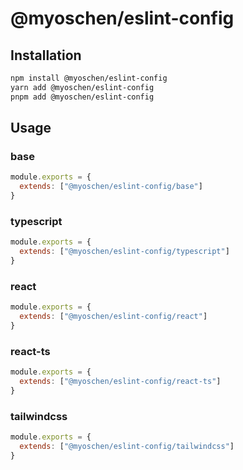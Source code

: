 # @myoschen/eslint-config

## Installation

```sh
npm install @myoschen/eslint-config
yarn add @myoschen/eslint-config
pnpm add @myoschen/eslint-config
```

## Usage

### base

```js
module.exports = {
  extends: ["@myoschen/eslint-config/base"]
}
```

### typescript

```js
module.exports = {
  extends: ["@myoschen/eslint-config/typescript"]
}
```

### react

```js
module.exports = {
  extends: ["@myoschen/eslint-config/react"]
}
```

### react-ts

```js
module.exports = {
  extends: ["@myoschen/eslint-config/react-ts"]
}
```

### tailwindcss

```js
module.exports = {
  extends: ["@myoschen/eslint-config/tailwindcss"]
}
```
